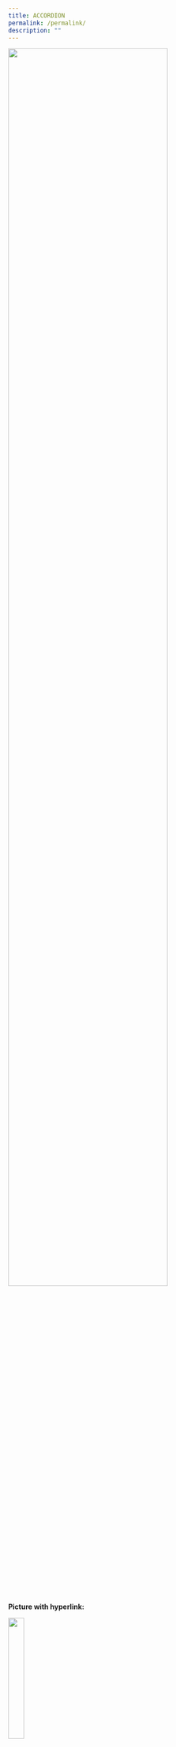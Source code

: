 ```yaml
---
title: ACCORDION
permalink: /permalink/
description: ""
---
```

<img src="/images/xxx.png" style="width:80%">


**Picture with hyperlink:**&nbsp;<p><a href="[google.com/linkhere](http://google.com/linkhere)"><img style="width:25%" src="/images/xxx.png"></a></p> 

**Words next to pic:**&nbsp;<img src="/images/xxx.png" style="width:183px;height:240px;margin-left:15px;" align="right">  

left and right can be changed accordingly.  
**Words below pic:**&nbsp;<figure><img src="/images/XX.png" style="width:75%"><figcaption> pic caption here</figcaption></figure>  
**pic side by side:**&nbsp;<img src="/images/xx.png" style="width:75%" align="left">  
**hyperlink:**&nbsp;<a href="link">text</a>&nbsp;(edited)

<ul class="jekyllcodex_accordion">  
  
<li>  
  
<input type="checkbox" id="accordion1">  
  
<label for="accordion1">title</label>  
  
<div>  
  
<p>
text
</p>  
  
</div>  
  
</li>  
<li>  
  
<input type="checkbox" id="accordion2">  
  
<label for="accordion2">title</label>  
  
<div>  
  
<p>
text
</p>  
  
</div>  
  
</li>  
  
<li>  
  
<input type="checkbox" id="accordion3">  
  
<label for="accordion3">title</label>  
  
<div>  
  
<p>
text	
  
</p>  
  
</div>  
  
</li>  
	
<li>  
  
<input type="checkbox" id="accordion4">  
  
<label for="accordion4">title</label>  
  
<div>  
  
<p>
text
</p>  
  
</div>  
  
</li>  	
  
</ul>

<iframe allowfullscreen="" allow="accelerometer; autoplay; clipboard-write; encrypted-media; gyroscope; picture-in-picture; web-share" frameborder="0" title="YouTube video player" src="https://www.youtube.com/embed/kEDI3co6USU" height="315" width="560"></iframe>
